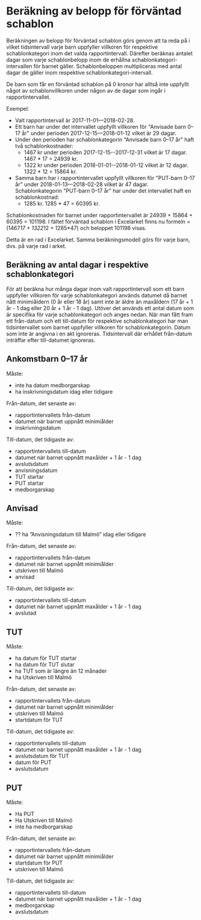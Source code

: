 # Beräkning av belopp för förväntad schablon

Beräkningen av belopp för förväntad schablon görs genom att ta reda på i vilket tidsintervall varje barn uppfyller villkoren för respektive schablonkategori inom det valda rapportintervall. Därefter beräknas antalet dagar som varje schablonbelopp inom de erhållna schablonkategori-intervallen för barnet gäller. Schablonbeloppen multipliceras med antal dagar de gäller inom respektive schablonkategori-intervall.

De barn som får en förväntad schablon på 0 kronor har alltså inte uppfyllt något av schablonvillkoren under någon av de dagar som ingår i rapportintervallet.

Exempel:

* Valt rapportintervall är 2017-11-01––2018-02-28.
* Ett barn har under det intervallet uppfyllt villkoren för "Anvisade barn 0–17 år" under perioden 2017-12-15––2018-01-12 vilket är 29 dagar.
* Under den perioden har schablonkategorin "Anvisade barn 0–17 år" haft två schablonkostnader:
  * 1467 kr under perioden 2017-12-15--2017-12-31 vilket är 17 dagar. 1467 * 17 = 24939 kr.
  * 1322 kr under perioden 2018-01-01--2018-01-12 vilket är 12 dagar. 1322 * 12 = 15864 kr.
* Samma barn har i rapportintervallet uppfyllt villkoren för "PUT-barn 0–17 år" under 2018-01-13––2018-02-28 vilket är 47 dagar. Schablonkategorin "PUT-barn 0–17 år" har under det intervallet haft en schablonkostnad:
  * 1285 kr.  1285 * 47 = 60395 kr.

Schablonkostnaden för barnet under rapportintervallet är 24939 + 15864 + 60395 = 101198. I fältet förväntad schablon i Excelarket finns nu formeln =(1467*17 + 1322*12 + 1285*47) och beloppet 101198 visas.

Detta är en rad i Excelarket. Samma beräkningsmodell görs för varje barn, dvs. på varje rad i arket.


## Beräkning av antal dagar i respektive schablonkategori

För att beräkna hur många dagar inom valt rapportintervall som ett barn uppfyller villkoren för varje schablonkategori används datumet då barnet nått minimiåldern (0 år eller 18 år) samt inte är äldre än maxåldern (17 år + 1 år - 1 dag eller 20 år + 1 år - 1 dag). Utöver det används ett antal datum som är specifika för varje schablonkategori och anges nedan. När man fått fram ett från-datum och ett till-datum för respektive schablonkategori har man tidsintervallet som barnet uppfyller villkoren för schablonkategorin. Datum som inte är angivna i en akt ignoreras. Tidsintervall där erhållet från-datum inträffar efter till-datumet ignoreras.

## Ankomstbarn 0–17 år

Måste:
* inte ha datum medborgarskap
* ha inskrivningsdatum idag eller tidigare

Från-datum, det senaste av:
* rapportintervallets från-datum
* datumet när barnet uppnått minimiålder
* inskrivningsdatum

Till-datum, det tidigaste av:
* rapportintervallets till-datum
* datumet när barnet uppnått maxålder + 1 år - 1 dag
* avslutsdatum
* anvisningsdatum
* TUT startar
* PUT startar
* medborgarskap


## Anvisad

Måste:
* ?? ha ”Anvisningsdatum till Malmö” idag eller tidigare

Från-datum, det senaste av:
* rapportintervallets från-datum
* datumet när barnet uppnått minimiålder
* utskriven till Malmö
* anvisad

Till-datum, det tidigaste av:
* rapportintervallets till-datum
* datumet när barnet uppnått maxålder + 1 år - 1 dag
* avslutad


## TUT

Måste:
* ha datum för TUT startar
* ha datum för TUT slutar
* ha TUT som är längre än 12 månader
* ha Utskriven till Malmö

Från-datum, det senaste av:
* rapportintervallets från-datum
* datumet när barnet uppnått minimiålder
* utskriven till Malmö
* startdatum för TUT

Till-datum, det tidigaste av:
* rapportintervallets till-datum
* datumet när barnet uppnått maxålder + 1 år - 1 dag
* avslutsdatum för TUT
* datum för PUT
* avslutsdatum


## PUT

Måste:
* Ha PUT
* Ha Utskriven till Malmö
* inte ha medborgarskap

Från-datum, det senaste av:
* rapportintervallets från-datum
* datumet när barnet uppnått minimiålder
* startdatum för PUT
* utskriven till Malmö

Till-datum, det tidigaste av:
* rapportintervallets till-datum
* datumet när barnet uppnått maxålder + 1 år - 1 dag
* medborgarskap
* avslutsdatum
